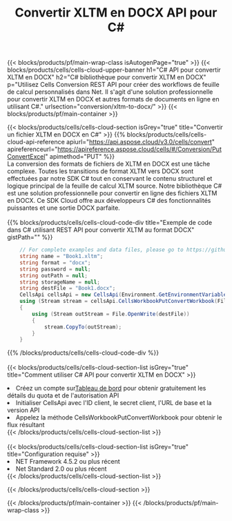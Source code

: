 ﻿---
title:  Convertir XLTM en DOCX API pour C#
description:  Utiliser Aspose.Cells Cloud SDK pour C# pour convertir le fichier au format XLTM en fichier au format DOCX.
url: /fr/net/conversion/xltm-to-docx/
---
{{< blocks/products/pf/main-wrap-class isAutogenPage="true" >}}
{{< blocks/products/cells/cells-cloud-upper-banner h1="C# API pour convertir XLTM en DOCX" h2="C# bibliothèque pour convertir XLTM en DOCX" p="Utilisez Cells Conversion REST API pour créer des workflows de feuille de calcul personnalisés dans Net. Il s\'agit d\'une solution professionnelle pour convertir XLTM en DOCX et autres formats de documents en ligne en utilisant C#." urlsection="conversion/xltm-to-docx/" >}}
{{< blocks/products/pf/main-container >}}

{{< blocks/products/cells/cells-cloud-section isGrey="true" title="Convertir un fichier XLTM en DOCX en C#" >}}
{{% blocks/products/cells/cells-cloud-api-reference apiurl="https://api.aspose.cloud/v3.0/cells/convert" apireferenceurl="https://apireference.aspose.cloud/cells/#/Conversion/PutConvertExcel" apimethod="PUT" %}}
<br/>
La conversion des formats de fichiers de XLTM en DOCX est une tâche complexe. Toutes les transitions de format XLTM vers DOCX sont effectuées par notre SDK C# tout en conservant le contenu structurel et logique principal de la feuille de calcul XLTM source. Notre bibliothèque C# est une solution professionnelle pour convertir en ligne des fichiers XLTM en DOCX. Ce SDK Cloud offre aux développeurs C# des fonctionnalités puissantes et une sortie DOCX parfaite.
<br/>
<br/>
{{% blocks/products/cells/cells-cloud-code-div title="Exemple de code dans C# utilisant REST API pour convertir XLTM au format DOCX" gistPath="" %}}
 
```cs
    // For complete examples and data files, please go to https://github.com/aspose-cells-cloud/aspose-cells-cloud-dotnet/
    string name = "Book1.xltm";
    string format = "docx";
    string password = null;
    string outPath = null;
    string storageName = null;
    string destFile = "Book1.docx";
    CellsApi cellsApi = new CellsApi(Environment.GetEnvironmentVariable("ProductClientId"), Environment.GetEnvironmentVariable("ProductClientSecret"));
    using (Stream stream = cellsApi.CellsWorkbookPutConvertWorkbook(File.OpenRead(name), format, password, outPath, storageName))
    {
        using (Stream outStream = File.OpenWrite(destFile))
        {
            stream.CopyTo(outStream);
        }
    }
```
 
{{% /blocks/products/cells/cells-cloud-code-div %}}
<br/>
<br/>
{{< blocks/products/cells/cells-cloud-section-list isGrey="true" title="Comment utiliser C# API pour convertir XLTM en DOCX" >}}
<li> Créez un compte sur<a href="https://dashboard.aspose.cloud/">Tableau de bord</a> pour obtenir gratuitement les détails du quota et de l'autorisation API</li>
<li>Initialiser CellsApi avec l'ID client, le secret client, l'URL de base et la version API</li>
<li>Appelez la méthode CellsWorkbookPutConvertWorkbook pour obtenir le flux résultant</li>
{{< /blocks/products/cells/cells-cloud-section-list >}}
<br/>
<br/>
{{< blocks/products/cells/cells-cloud-section-list isGrey="true" title="Configuration requise" >}}
<li>NET Framework 4.5.2 ou plus récent</li>
<li>Net Standard 2.0 ou plus récent</li>
{{< /blocks/products/cells/cells-cloud-section-list >}}

{{< /blocks/products/cells/cells-cloud-section >}}

{{< /blocks/products/pf/main-container >}}
{{< /blocks/products/pf/main-wrap-class >}}
